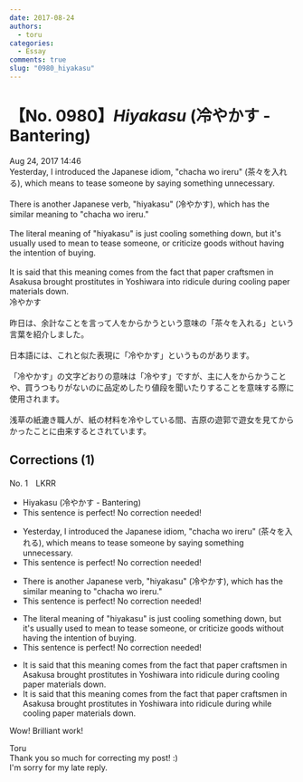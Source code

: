 ```yaml
---
date: 2017-08-24
authors:
  - toru
categories:
  - Essay
comments: true
slug: "0980_hiyakasu"
---
```


# 【No. 0980】<strong><em>Hiyakasu</strong></em> (冷やかす - Bantering)
<div class="date">Aug 24, 2017 14:46</div>
<div id="post"><div id="body_show_ori">
Yesterday, I introduced the Japanese idiom, "chacha wo ireru" (茶々を入れる), which means to tease someone by saying something unnecessary.<br/><br/>There is another Japanese verb, "hiyakasu" (冷やかす), which has the similar meaning to "chacha wo ireru."<br/><br/>The literal meaning of "hiyakasu" is just cooling something down, but it's usually used to mean to tease someone, or criticize goods without having the intention of buying.<br/><br/>It is said that this meaning comes from the fact that paper craftsmen in Asakusa brought prostitutes in Yoshiwara into ridicule during cooling paper materials down.
</div></div>

<!-- more -->

<div id="post_ja"><div id="body_show_mo">
冷やかす<br/><br/>昨日は、余計なことを言って人をからかうという意味の「茶々を入れる」という言葉を紹介しました。<br/><br/>日本語には、これと似た表現に「冷やかす」というものがあります。<br/><br/>「冷やかす」の文字どおりの意味は「冷やす」ですが、主に人をからかうことや、買うつもりがないのに品定めしたり値段を聞いたりすることを意味する際に使用されます。<br/><br/>浅草の紙漉き職人が、紙の材料を冷やしている間、吉原の遊郭で遊女を見てからかったことに由来するとされています。
</div></div>

## Corrections (1)
<div id="block"><div class="first_name"> No. 1　<span class="just_name">LKRR</span></div><div id="block2">
<ul class="correction_field">
<li class="incorrect">Hiyakasu (冷やかす - Bantering)</li>
<li class="corrected perfect">This sentence is perfect! No correction needed!</li>
</ul>
<ul class="correction_field">
<li class="incorrect">Yesterday, I introduced the Japanese idiom, "chacha wo ireru" (茶々を入れる), which means to tease someone by saying something unnecessary.</li>
<li class="corrected perfect">This sentence is perfect! No correction needed!</li>
</ul>
<ul class="correction_field">
<li class="incorrect">There is another Japanese verb, "hiyakasu" (冷やかす), which has the similar meaning to "chacha wo ireru."</li>
<li class="corrected perfect">This sentence is perfect! No correction needed!</li>
</ul>
<ul class="correction_field">
<li class="incorrect">The literal meaning of "hiyakasu" is just cooling something down, but it's usually used to mean to tease someone, or criticize goods without having the intention of buying.</li>
<li class="corrected perfect">This sentence is perfect! No correction needed!</li>
</ul>
<ul class="correction_field">
<li class="incorrect">It is said that this meaning comes from the fact that paper craftsmen in Asakusa brought prostitutes in Yoshiwara into ridicule during cooling paper materials down.</li>
<li class="corrected correct">
It is said that this meaning comes from the fact that paper craftsmen in Asakusa brought prostitutes in Yoshiwara into ridicule <span class="sline">during</span> <span class="f_blue">while</span> cooling paper materials down.
</li>
</ul>
<p class="comment_small">
 Wow! Brilliant work!
</p>

</div><div class="name"><span class="just_name">Toru</span><br>
Thank you so much for correcting my post! :)<br/>I'm sorry for my late reply.
</div>
</div>
